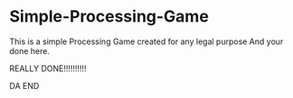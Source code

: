 # Simple-Processing-Game
This is a simple Processing Game created for any legal purpose
And your done here.












REALLY DONE!!!!!!!!!!











DA END
